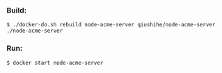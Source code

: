 ### Build:

```
$ ./docker-do.sh rebuild node-acme-server qiushihe/node-acme-server ./node-acme-server
```

### Run:

```
$ docker start node-acme-server
```
